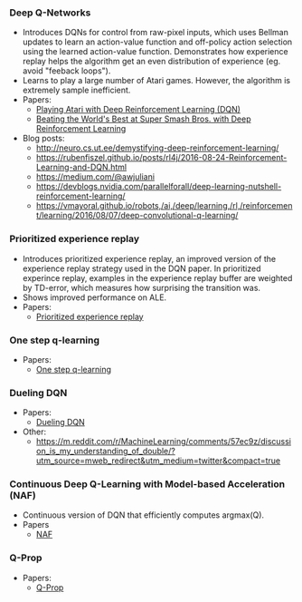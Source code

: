 ### Deep Q-Networks
* Introduces DQNs for control from raw-pixel inputs, which uses Bellman updates to learn an action-value function and off-policy action selection using the learned action-value function. Demonstrates how experience replay helps the algorithm get an even distribution of experience (eg. avoid "feeback loops").
* Learns to play a large number of Atari games. However, the algorithm is extremely sample inefficient.
* Papers:
  * [Playing Atari with Deep Reinforcement Learning (DQN)](https://arxiv.org/pdf/1312.5602v1.pdf)
  * [Beating the World's Best at Super Smash Bros. with Deep Reinforcement Learning](https://arxiv.org/abs/1702.06230)
* Blog posts:
  * http://neuro.cs.ut.ee/demystifying-deep-reinforcement-learning/
  * https://rubenfiszel.github.io/posts/rl4j/2016-08-24-Reinforcement-Learning-and-DQN.html
  * https://medium.com/@awjuliani
  * https://devblogs.nvidia.com/parallelforall/deep-learning-nutshell-reinforcement-learning/
  * https://vmayoral.github.io/robots,/ai,/deep/learning,/rl,/reinforcement/learning/2016/08/07/deep-convolutional-q-learning/

### Prioritized experience replay
* Introduces prioritized experience replay, an improved version of the experience replay strategy used in the DQN paper. In prioritized experince replay, examples in the experience replay buffer are weighted by TD-error, which measures how surprising the transition was.
* Shows improved performance on ALE.
* Papers:
  * [Prioritized experience replay](https://arxiv.org/pdf/1511.05952v4.pdf)

### One step q-learning
* Papers:
  * [One step q-learning](http://jmlr.org/proceedings/papers/v32/silver14.pdf)

### Dueling DQN
* Papers:
  * [Dueling DQN](https://arxiv.org/abs/1511.06581)
* Other:
  * https://m.reddit.com/r/MachineLearning/comments/57ec9z/discussion_is_my_understanding_of_double/?utm_source=mweb_redirect&utm_medium=twitter&compact=true

### Continuous Deep Q-Learning with Model-based Acceleration (NAF)
* Continuous version of DQN that efficiently computes argmax(Q).
* Papers
  * [NAF](https://arxiv.org/pdf/1603.00748.pdf)

### Q-Prop
* Papers:
  * [Q-Prop](https://arxiv.org/abs/1611.02247)
